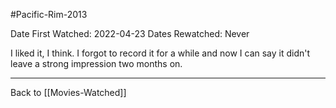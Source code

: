 #Pacific-Rim-2013

Date First Watched:  2022-04-23
Dates Rewatched:  Never

I liked it, I think.  I forgot to record it for a while and now I can say it didn't leave a strong impression two months on.

---
Back to [[Movies-Watched]]